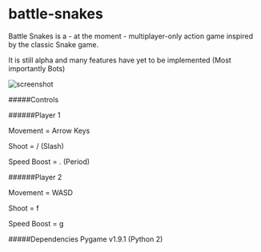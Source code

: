 battle-snakes
=============

Battle Snakes is a - at the moment - multiplayer-only action game inspired by the classic Snake game.

It is still alpha and many features have yet to be implemented (Most importantly Bots)

![screenshot](https://raw.github.com/Teazer/battle-snakes/master/screenshot.png)

#####Controls

######Player 1 

Movement = Arrow Keys

Shoot = / (Slash)

Speed Boost = . (Period)

######Player 2 

Movement = WASD

Shoot = f

Speed Boost = g


#####Dependencies
Pygame v1.9.1 (Python 2)
